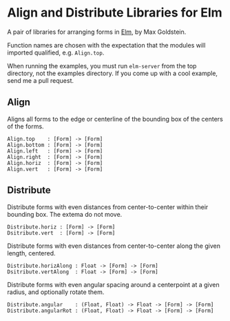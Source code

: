 # Align and Distribute Libraries for Elm

A pair of libraries for arranging forms in [Elm](elm-lang.org), by Max Goldstein.  

Function names are chosen with the expectation that the modules will imported
qualified, e.g. `Align.top`.  

When running the examples, you must run `elm-server` from the top directory, not the examples directory. If you come up with a cool example, send me a pull request.  

## Align
Aligns all forms to the edge or centerline of the bounding box of the centers of the forms.

````
Align.top    : [Form] -> [Form]
Align.bottom : [Form] -> [Form]
Align.left   : [Form] -> [Form]
Align.right  : [Form] -> [Form]
Align.horiz  : [Form] -> [Form]
Align.vert   : [Form] -> [Form]
````

## Distribute
Distribute forms with even distances from center-to-center within their bounding box. The extema do not move.

````
Distribute.horiz : [Form] -> [Form]
Dsitribute.vert  : [Form] -> [Form]
````

Distribute forms with even distances from center-to-center along the given length, centered.

````
Distribute.horizAlong : Float -> [Form] -> [Form]
Dsitribute.vertAlong  : Float -> [Form] -> [Form]
````

Distribute forms with even angular spacing around a centerpoint at a given
radius, and optionally rotate them.

````
Distribute.angular    : (Float, Float) -> Float -> [Form] -> [Form]
Distribute.angularRot : (Float, Float) -> Float -> [Form] -> [Form]
````
